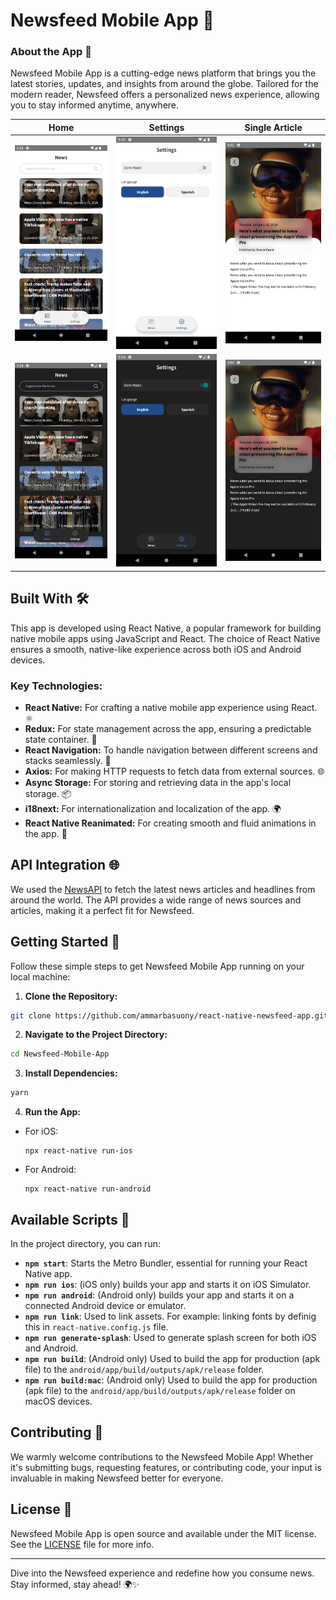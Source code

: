# Newsfeed Mobile App 🌟

### About the App 📱
Newsfeed Mobile App is a cutting-edge news platform that brings you the latest stories, updates, and insights from around the globe. Tailored for the modern reader, Newsfeed offers a personalized news experience, allowing you to stay informed anytime, anywhere.


Home | Settings | Single Article
--- | --- | ---
![Home-Light](https://github.com/ammarbasuony/react-native-newsfeed-app/blob/master/screenshots/Home-Light.png?raw=true)  | ![Settings-Light](https://github.com/ammarbasuony/react-native-newsfeed-app/blob/master/screenshots/Settings-Light.png?raw=true) | ![Single-Light](https://github.com/ammarbasuony/react-native-newsfeed-app/blob/master/screenshots/Single-Light.png?raw=true)
![Home-Dark](https://github.com/ammarbasuony/react-native-newsfeed-app/blob/master/screenshots/Home-Dark.png?raw=true)  | ![Settings-Dark](https://github.com/ammarbasuony/react-native-newsfeed-app/blob/master/screenshots/Settings-Dark.png?raw=true) | ![Single-Dark](https://github.com/ammarbasuony/react-native-newsfeed-app/blob/master/screenshots/Single-Dark.png?raw=true)


## Built With 🛠️

This app is developed using React Native, a popular framework for building native mobile apps using JavaScript and React. The choice of React Native ensures a smooth, native-like experience across both iOS and Android devices.

### Key Technologies:

- **React Native:** For crafting a native mobile app experience using React. ⚛️
- **Redux:** For state management across the app, ensuring a predictable state container. 🔄
- **React Navigation:** To handle navigation between different screens and stacks seamlessly. 🚀
- **Axios:** For making HTTP requests to fetch data from external sources. 🌐
- **Async Storage:** For storing and retrieving data in the app's local storage. 📦
- **i18next:** For internationalization and localization of the app. 🌍
- **React Native Reanimated:** For creating smooth and fluid animations in the app. 🎨

## API Integration 🌐

We used the [NewsAPI](https://newsapi.org/) to fetch the latest news articles and headlines from around the world. The API provides a wide range of news sources and articles, making it a perfect fit for Newsfeed.

## Getting Started 🚀

Follow these simple steps to get Newsfeed Mobile App running on your local machine:

1. **Clone the Repository:**

```sh
git clone https://github.com/ammarbasuony/react-native-newsfeed-app.git
```

2. **Navigate to the Project Directory:**

```sh
cd Newsfeed-Mobile-App
```

3. **Install Dependencies:**

```sh
yarn
```

4. **Run the App:**

- For iOS:
  ```
  npx react-native run-ios
  ```
- For Android:
  ```
  npx react-native run-android
  ```

## Available Scripts 📜

In the project directory, you can run:

- **`npm start`**: Starts the Metro Bundler, essential for running your React Native app.
- **`npm run ios`**: (iOS only) builds your app and starts it on iOS Simulator.
- **`npm run android`**: (Android only) builds your app and starts it on a connected Android device or emulator.
- **`npm run link`**: Used to link assets. For example: linking fonts by definig this in `react-native.config.js` file.
- **`npm run generate-splash`**: Used to generate splash screen for both iOS and Android.
- **`npm run build`**: (Android only) Used to build the app for production (apk file) to the `android/app/build/outputs/apk/release` folder.
- **`npm run build:mac`**: (Android only) Used to build the app for production (apk file) to the `android/app/build/outputs/apk/release` folder on macOS devices.

## Contributing 🤝

We warmly welcome contributions to the Newsfeed Mobile App! Whether it's submitting bugs, requesting features, or contributing code, your input is invaluable in making Newsfeed better for everyone.

## License 📄

Newsfeed Mobile App is open source and available under the MIT license. See the [LICENSE](LICENSE) file for more info.

---

Dive into the Newsfeed experience and redefine how you consume news. Stay informed, stay ahead! 🌍✨
